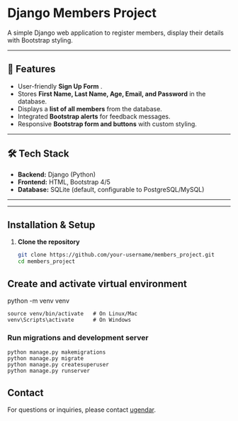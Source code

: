 # Django Members Project

A simple Django web application to register members, display their details with Bootstrap styling.

---

## 🚀 Features
- User-friendly **Sign Up Form** .
- Stores **First Name, Last Name, Age, Email, and Password** in the database.
- Displays a **list of all members** from the database.
- Integrated **Bootstrap alerts** for feedback messages.
- Responsive **Bootstrap form and buttons** with custom styling.

---

## 🛠️ Tech Stack
- **Backend:** Django (Python)
- **Frontend:** HTML, Bootstrap 4/5
- **Database:** SQLite (default, configurable to PostgreSQL/MySQL)

---


---

## Installation & Setup

1. **Clone the repository**
   ```bash
   git clone https://github.com/your-username/members_project.git
   cd members_project
   ```


## Create and activate virtual environment
python -m venv venv

```
source venv/bin/activate   # On Linux/Mac
venv\Scripts\activate      # On Windows
```

### Run migrations and development server

```
python manage.py makemigrations
python manage.py migrate
python manage.py createsuperuser
python manage.py runserver

```

## Contact
For questions or inquiries, please contact [ugendar](mailto:ugendar07@gmail.com).
